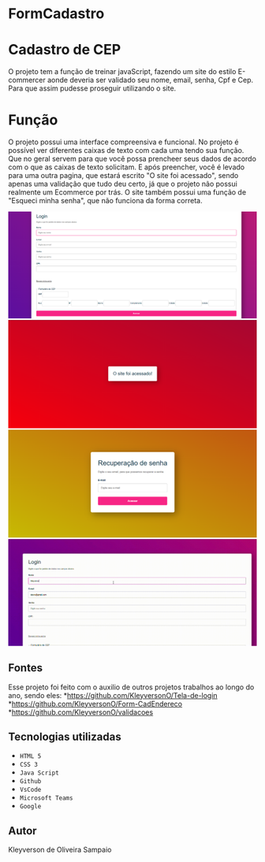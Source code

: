 # FormCadastro
# Cadastro de CEP
O projeto tem a função de treinar javaScript, fazendo um site do estilo E-commercer aonde deveria ser validado seu nome, email, senha, Cpf e Cep. Para que assim pudesse proseguir utilizando o site.

# Função
O projeto possui uma interface compreensiva e funcional. No projeto é possível ver diferentes caixas de texto com cada uma tendo sua função. Que no geral servem para que você possa prencheer seus dados de acordo com o que as caixas de texto solicitam. E após preencher, você é levado para uma outra pagina, que estará escrito "O site foi acessado", sendo apenas uma validação que tudo deu certo, já que o projeto não possui realmente um Ecommerce por trás. O site também possui uma função de "Esqueci minha senha", que não funciona da forma correta.

![gif](img/tela.png)
![gif](img/logou.png)
![gif](img/recupera.png)
![gif](img/funciona.gif)


## Fontes
Esse projeto foi feito com o auxilio de outros projetos trabalhos ao longo do ano, sendo eles: 
*https://github.com/KleyversonO/Tela-de-login
*https://github.com/KleyversonO/Form-CadEndereco
*https://github.com/KleyversonO/validacoes


## Tecnologias utilizadas 

* ``HTML 5``
* ``CSS 3``
* ``Java Script``
* ``Github``
* ``VsCode``
* ``Microsoft Teams``
* ``Google``
## Autor
Kleyverson de Oliveira Sampaio